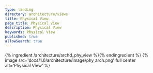 ```yaml
---
type: landing
directory: architecture/views
title: Physical View
page_title: Physical View
description: Physical View
keywords: Physical View
published: true
allowSearch: true
---
```


{% ingredient /architecture/archd_phy_view %}{% endingredient %}
{% image src='docs/1.0/architecture/image/phy_arch.png' full center alt='Physical View' %}
